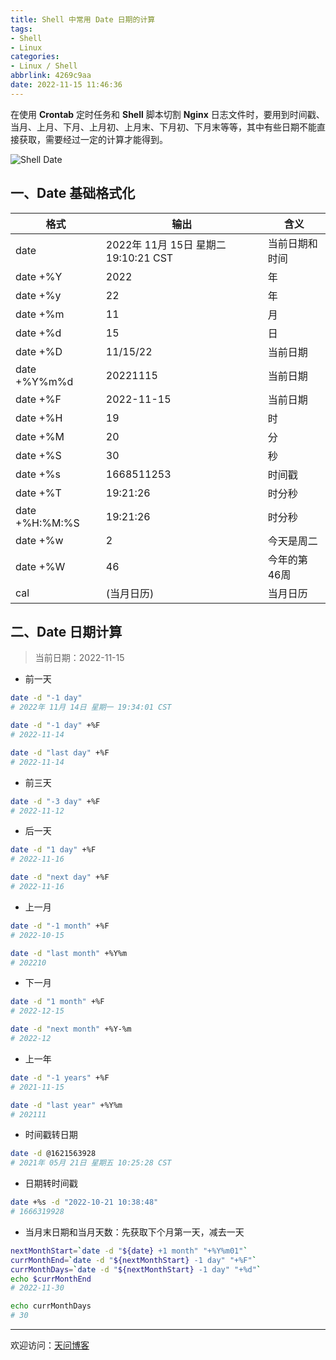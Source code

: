 ```yaml
---
title: Shell 中常用 Date 日期的计算
tags:
- Shell
- Linux
categories:
- Linux / Shell
abbrlink: 4269c9aa
date: 2022-11-15 11:46:36
---
```


在使用 **Crontab** 定时任务和 **Shell** 脚本切割 **Nginx** 日志文件时，要用到时间戳、当月、上月、下月、上月初、上月末、下月初、下月末等等，其中有些日期不能直接获取，需要经过一定的计算才能得到。

![Shell Date](https://tiven.cn/static/img/img-shell-02-evtTjyGQiSI_3NqvVhdjy.jpg)

<!-- more -->

## 一、Date 基础格式化

|格式|输出|含义|
|---|---|---|
|date|2022年 11月 15日 星期二 19:10:21 CST|当前日期和时间|
|date +%Y|2022|年|
|date +%y|22|年|
|date +%m|11|月|
|date +%d|15|日|
|date +%D|11/15/22|当前日期|
|date +%Y%m%d|20221115|当前日期|
|date +%F|2022-11-15|当前日期|
|date +%H|19|时|
|date +%M|20|分|
|date +%S|30|秒|
|date +%s|1668511253|时间戳|
|date +%T|19:21:26|时分秒|
|date +%H:%M:%S|19:21:26|时分秒|
|date +%w|2|今天是周二|
|date +%W|46|今年的第46周|
|cal|(当月日历)|当月日历|

## 二、Date 日期计算

> 当前日期：2022-11-15

* 前一天 

```sh
date -d "-1 day"
# 2022年 11月 14日 星期一 19:34:01 CST

date -d "-1 day" +%F
# 2022-11-14

date -d "last day" +%F
# 2022-11-14
```

* 前三天

```sh
date -d "-3 day" +%F
# 2022-11-12
```

* 后一天

```sh
date -d "1 day" +%F
# 2022-11-16

date -d "next day" +%F
# 2022-11-16
```

* 上一月

```sh
date -d "-1 month" +%F
# 2022-10-15

date -d "last month" +%Y%m
# 202210
```

* 下一月

```sh
date -d "1 month" +%F
# 2022-12-15

date -d "next month" +%Y-%m
# 2022-12
```

* 上一年

```sh
date -d "-1 years" +%F
# 2021-11-15

date -d "last year" +%Y%m
# 202111
```

* 时间戳转日期

```sh
date -d @1621563928
# 2021年 05月 21日 星期五 10:25:28 CST
```

* 日期转时间戳

```sh
date +%s -d "2022-10-21 10:38:48"
# 1666319928
```

* 当月末日期和当月天数：先获取下个月第一天，减去一天

```sh
nextMonthStart=`date -d "${date} +1 month" "+%Y%m01"`
currMonthEnd=`date -d "${nextMonthStart} -1 day" "+%F"`
currMonthDays=`date -d "${nextMonthStart} -1 day" "+%d"`
echo $currMonthEnd
# 2022-11-30

echo currMonthDays
# 30
```

---

欢迎访问：[天问博客](https://tiven.cn/p/4269c9aa/ "天问博客-专注于大前端技术")

